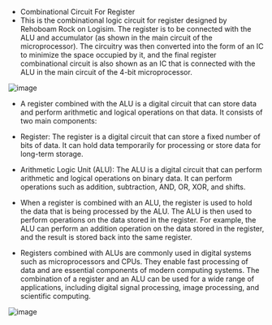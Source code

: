  - Combinational Circuit For Register
 - This is the combinational logic circuit for register designed by Rehoboam Rock on Logisim. The register is to be connected with the ALU and accumulator (as shown in the main circuit of the microprocessor). The circuitry was then converted into the form of an IC to minimize the space occupied by it, and the final register combinational circuit is also shown as an IC that is connected with the ALU in the main circuit of the 4-bit microprocessor.

![image](https://user-images.githubusercontent.com/130267298/230790022-b2d50fd1-6b37-462a-a7d8-8bb8e531c9fa.png)


 - A register combined with the ALU is a digital circuit that can store data and perform arithmetic and logical operations on that data. It consists of two main components:

 - Register: The register is a digital circuit that can store a fixed number of bits of data. It can hold data temporarily for processing or store data for long-term storage.

 - Arithmetic Logic Unit (ALU): The ALU is a digital circuit that can perform arithmetic and logical operations on binary data. It can perform operations such as addition, subtraction, AND, OR, XOR, and shifts.

 - When a register is combined with an ALU, the register is used to hold the data that is being processed by the ALU. The ALU is then used to perform operations on the data stored in the register. For example, the ALU can perform an addition operation on the data stored in the register, and the result is stored back into the same register.

 - Registers combined with ALUs are commonly used in digital systems such as microprocessors and CPUs. They enable fast processing of data and are essential components of modern computing systems. The combination of a register and an ALU can be used for a wide range of applications, including digital signal processing, image processing, and scientific computing.




![image](https://user-images.githubusercontent.com/130267298/230790297-b2076981-bdff-4d01-aefb-cdbee02b8e83.png)
